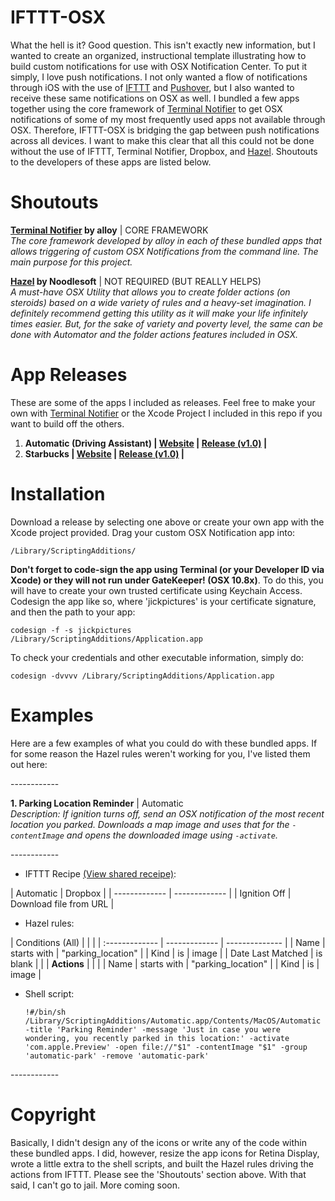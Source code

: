 IFTTT-OSX
============

What the hell is it? Good question. This isn't exactly new information, but I wanted to create an organized, instructional template illustrating how to build custom notifications for use with OSX Notification Center. To put it simply, I love push notifications. I not only wanted a flow of notifications through iOS with the use of <a href="https://ifttt.com" target="_blank">IFTTT</a> and <a href="https://www.pushover.net" target="_blank">Pushover</a>, but I also wanted to receive these same notifications on OSX as well. I bundled a few apps together using the core framework of <a href="https://github.com/alloy/terminal-notifier" target="_blank">Terminal Notifier</a> to get OSX notifications of some of my most frequently used apps not available through OSX. Therefore, IFTTT-OSX is bridging the gap between push notifications across all devices. I want to make this clear that all this could not be done without the use of IFTTT, Terminal Notifier, Dropbox, and <a href="http://www.noodlesoft.com/hazel.php" target="_blank">Hazel</a>. Shoutouts to the developers of these apps are listed below.

Shoutouts
============

<p><strong><a href="https://github.com/alloy/terminal-notifier" target="_blank">Terminal Notifier</a> by alloy</strong> | CORE FRAMEWORK<br>
<i>The core framework developed by alloy in each of these bundled apps that allows triggering of custom OSX Notifications from the command line. The main purpose for this project.</i><br></p>
<p><strong><a href="http://www.noodlesoft.com/hazel.php" target="_blank">Hazel</a> by Noodlesoft</strong> | NOT REQUIRED (BUT REALLY HELPS)<br>
<i>A must-have OSX Utility that allows you to create folder actions (on steroids) based on a wide variety of rules and a heavy-set imagination. I definitely recommend getting this utility as it will make your life infinitely times easier. But, for the sake of variety and poverty level, the same can be done with Automator and the folder actions features included in OSX.</i></p>

App Releases
============

These are some of the apps I included as releases. Feel free to make your own with  <a href="https://github.com/alloy/terminal-notifier" target="_blank">Terminal Notifier</a> or the Xcode Project I included in this repo if you want to build off the others.

<ol>
<li><strong>Automatic (Driving Assistant) | <a href="http://www.automatic.com" target="_blank">Website</a> | <a href="http://www.automatic.com">Release (v1.0)</a> |</strong></li>
<li><strong>Starbucks | <a href="http://www.starbucks.com" target="_blank">Website</a> | <a href="http://www.automatic.com">Release (v1.0)</a> |</strong></li>
</ol>

Installation
============

Download a release by selecting one above or create your own app with the Xcode project provided. Drag your custom OSX Notification app into: 
<pre><code>/Library/ScriptingAdditions/</code></pre>
<strong>Don't forget to code-sign the app using Terminal (or your Developer ID via Xcode) or they will not run under GateKeeper! (OSX 10.8x)</strong>. To do this, you will have to create your own trusted certificate using Keychain Access. Codesign the app like so, where 'jickpictures' is your certificate signature, and then the path to your app:
<pre><code>codesign -f -s jickpictures /Library/ScriptingAdditions/Application.app</code></pre>
To check your credentials and other executable information, simply do:
<pre><code>codesign -dvvvv /Library/ScriptingAdditions/Application.app</code></pre>

Examples
============

<p>Here are a few examples of what you could do with these bundled apps. If for some reason the Hazel rules weren't working for you, I've listed them out here:</p>
------------
<p><strong>1. Parking Location Reminder</strong> | Automatic<br>
<i>Description: If ignition turns off, send an OSX notification of the most recent location you parked. Downloads a map image and uses that for the <code>-contentImage</code> and opens the downloaded image using <code>-activate</code>.</i></p>
------------
<ul>
<li>IFTTT Recipe <a href="#" target="_blank">(View shared receipe)</a>:</li>
</ul>
| Automatic | Dropbox |
| ------------- | ------------- |
| Ignition Off | Download file from URL |
<ul>
<li>Hazel rules:</li>
</ul>
| Conditions (All) | | |
| :------------- | ------------- | -------------- |
| Name | starts with | "parking_location" |
| Kind | is | image |
| Date Last Matched | is blank | |
| <strong>Actions</strong> | | |
| Name | starts with | "parking_location" |
| Kind | is | image |
<ul>
<li>Shell script:</li>
<pre><code>!#/bin/sh
/Library/ScriptingAdditions/Automatic.app/Contents/MacOS/Automatic -title 'Parking Reminder' -message 'Just in case you were wondering, you recently parked in this location:' -activate 'com.apple.Preview' -open file://"$1" -contentImage "$1" -group 'automatic-park' -remove 'automatic-park'</code></pre>
</ul>
------------

Copyright
============

Basically, I didn't design any of the icons or write any of the code within these bundled apps. I did, however, resize the app icons for Retina Display, wrote a little extra to the shell scripts, and built the Hazel rules driving the actions from IFTTT. Please see the 'Shoutouts' section above. With that said, I can't go to jail. More coming soon.
